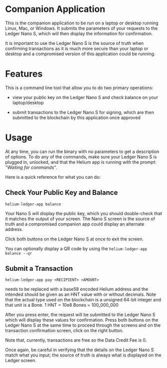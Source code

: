 # Companion Application

This is the companion application to be run on a laptop or desktop running Linux, Mac, or Windows. It submits the parameters of your requests to the Ledger Nano S, which will then display the information for confirmation.

It is important to use the Ledger Nano S is the source of truth when confirming transactions as it is much more secure than your laptop or desktop and a compromised version of this application could be running.

# Features

This is a command line tool that allow you to do two primary operations:

* view your public key on the Ledger Nano S and check balance on your laptop/desktop

* submit transactions to the Ledger Nano S for signing, which are then submitted to the blockchain by this application once approved

# Usage

At any time, you can run the binary with no parameters to get a description of options. To do any of the commands, make sure your Ledger Nano S is plugged in, unlocked, and that the Helium app is running with the prompt: *"Waiting for commands"*.

Here is a quick reference for what you can do:

## Check Your Public Key and Balance

```
helium-ledger-app balance
```

Your Nano S will display the public key, which you should double-check that it matches the output of your screen. The Nano S screen is the source of truth and a compromised companion app could display an alternate address.

Click both buttons on the Ledger Nano S at once to exit the screen.

You can optionally display a QR code by using the `helium-ledger-app balance --qr`

## Submit a Transaction

```
helium-ledger-app pay <RECIPIENT> <AMOUNT>
```

<RECIPENT> needs to be replaced with a base58 encoded Helium address and the intended <AMOUNT> should be given as an HNT value with or without decimals. Note that the actual type used on the blockchain is a unsigned 64-bit integer and that unit is a Bone. 1 HNT = 10e8 Bones = 100_000_000

After you press enter, the request will be submitted to the Ledger Nano S which will display these values for confirmation. Press both buttons on the Ledger Nano S at the same time to proceed through the screens and on the transaction confirmation screen, click on the right button.

Note that, currently, transactions are free so the Data Credit Fee is 0. 

Once again, be careful in verifying that the details on the Ledger Nano S match what you input; the source of truth is always what is displayed on the Ledger screen.